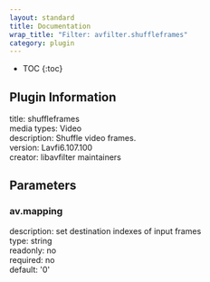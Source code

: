 ```yaml
---
layout: standard
title: Documentation
wrap_title: "Filter: avfilter.shuffleframes"
category: plugin
---
```

* TOC
{:toc}

## Plugin Information

title: shuffleframes  
media types:
Video  
description: Shuffle video frames.  
version: Lavfi6.107.100  
creator: libavfilter maintainers  

## Parameters

### av.mapping

  
description:
set destination indexes of input frames  
type: string  
readonly: no  
required: no  
default: '0'  


